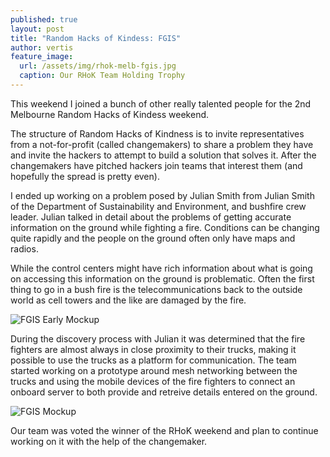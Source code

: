 ```yaml
---
published: true
layout: post
title: "Random Hacks of Kindess: FGIS"
author: vertis
feature_image:
  url: /assets/img/rhok-melb-fgis.jpg
  caption: Our RHoK Team Holding Trophy
---
```


This weekend I joined a bunch of other really talented people for the 2nd Melbourne Random Hacks of Kindess weekend.

The structure of Random Hacks of Kindness is to invite representatives from a not-for-profit (called changemakers) to share a problem they have and invite the hackers to attempt to build a solution that solves it. After the changemakers have pitched hackers join teams that interest them (and hopefully the spread is pretty even).

I ended up working on a problem posed by Julian Smith from Julian Smith of the Department of Sustainability and Environment, and bushfire crew leader. Julian talked in detail about the problems of getting accurate information on the ground while fighting a fire. Conditions can be changing quite rapidly and the people on the ground often only have maps and radios.

While the control centers might have rich information about what is going on accessing this information on the ground is problematic. Often the first thing to go in a bush fire is the telecommunications back to the outside world as cell towers and the like are damaged by the fire.

![FGIS Early Mockup](https://imagedelivery.net/oX4qJVfXHjtomqEsf4Y2wg/502af3d5-9a68-45ff-c2a5-be6f59440f00/w=800)

During the discovery process with Julian it was determined that the fire fighters are almost always in close proximity to their trucks, making it possible to use the trucks as a platform for communication. The team started working on a prototype around mesh networking between the trucks and using the mobile devices of the fire fighters to connect an onboard server to both provide and retreive details entered on the ground.

![FGIS Mockup](https://imagedelivery.net/oX4qJVfXHjtomqEsf4Y2wg/3a8d0259-1345-449c-5134-314b776f4f00/w=800)

Our team was voted the winner of the RHoK weekend and plan to continue working on it with the help of the changemaker.